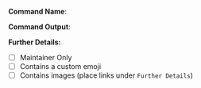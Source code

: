 **Command Name**:

**Command Output**:

**Further Details:**

- [ ] Maintainer Only
- [ ] Contains a custom emoji
- [ ] Contains images (place links under `Further Details`)
